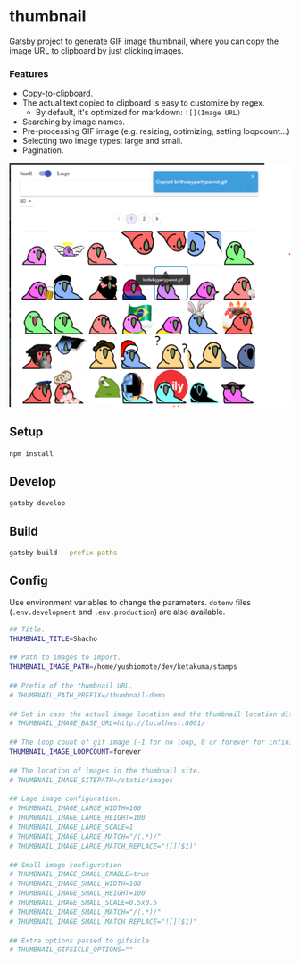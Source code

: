 # thumbnail

Gatsby project to generate GIF image thumbnail, where you can copy the image URL to clipboard by just clicking images.

### Features

* Copy-to-clipboard.
* The actual text copied to clipboard is easy to customize by regex.
   * By default, it's optimized for markdown: `![](Image URL)`
* Searching by image names.
* Pre-processing GIF image (e.g. resizing, optimizing, setting loopcount...)
* Selecting two image types: large and small.
* Pagination.

![](https://github.com/YushiOMOTE/thumbnail/blob/master/assets/demo.png)

## Setup

```sh
npm install
```

## Develop

```sh
gatsby develop
```

## Build

```sh
gatsby build --prefix-paths
```

## Config

Use environment variables to change the parameters. `dotenv` files (`.env.development` and `.env.production`) are also available.

```sh
## Title.
THUMBNAIL_TITLE=Shacho

## Path to images to import.
THUMBNAIL_IMAGE_PATH=/home/yushiomote/dev/ketakuma/stamps

## Prefix of the thumbnail URL.
# THUMBNAIL_PATH_PREFIX=/thumbnail-demo

## Set in case the actual image location and the thumbnail location differ.
# THUMBNAIL_IMAGE_BASE_URL=http://localhost:8001/

## The loop count of gif image (-1 for no loop, 0 or forever for infinit loop)
THUMBNAIL_IMAGE_LOOPCOUNT=forever

## The location of images in the thumbnail site.
# THUMBNAIL_IMAGE_SITEPATH=/static/images

## Lage image configuration.
# THUMBNAIL_IMAGE_LARGE_WIDTH=100
# THUMBNAIL_IMAGE_LARGE_HEIGHT=100
# THUMBNAIL_IMAGE_LARGE_SCALE=1
# THUMBNAIL_IMAGE_LARGE_MATCH="/(.*)/"
# THUMBNAIL_IMAGE_LARGE_MATCH_REPLACE="![]($1)"

## Small image configuration
# THUMBNAIL_IMAGE_SMALL_ENABLE=true
# THUMBNAIL_IMAGE_SMALL_WIDTH=100
# THUMBNAIL_IMAGE_SMALL_HEIGHT=100
# THUMBNAIL_IMAGE_SMALL_SCALE=0.5x0.5
# THUMBNAIL_IMAGE_SMALL_MATCH="/(.*)/"
# THUMBNAIL_IMAGE_SMALL_MATCH_REPLACE="![]($1)"

## Extra options passed to gifsicle
# THUMBNAIL_GIFSICLE_OPTIONS=""
```
